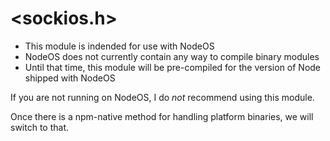 # <sockios.h>

- This module is indended for use with NodeOS
- NodeOS does not currently contain any way to compile binary modules
- Until that time, this module will be pre-compiled for the version of Node shipped with NodeOS

If you are not running on NodeOS, I do *not* recommend using this module.

Once there is a npm-native method for handling platform binaries, we will switch to that.
